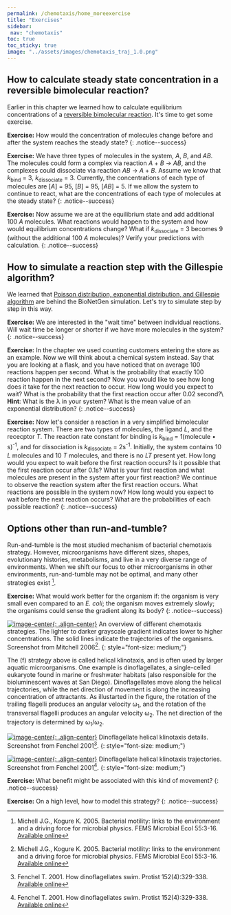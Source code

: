 ```yaml
---
permalink: /chemotaxis/home_moreexercise
title: "Exercises"
sidebar:
 nav: "chemotaxis"
toc: true
toc_sticky: true
image: "../assets/images/chemotaxis_traj_1.0.png"
---
```


## How to calculate steady state concentration in a reversible bimolecular reaction?

Earlier in this chapter we learned how to calculate equilibrium concentrations of a [reversible bimolecular reaction](home_signal). It's time to get some exercise.

**Exercise:** How would the concentration of molecules change before and after the system reaches the steady state?
{: .notice--success}

**Exercise:** We have three types of molecules in the system, *A*, *B*, and *AB*. The molecules could form a complex via reaction *A* + *B* → *AB*, and the complexes could dissociate via reaction *AB* → *A* + *B*. Assume we know that *k*<sub>bind</sub> = 3, *k*<sub>dissociate</sub> = 3. Currently, the concentrations of each type of molecules are [*A*] = 95, [*B*] = 95, [*AB*] = 5. If we allow the system to continue to react, what are the concentrations of each type of molecules at the steady state?
{: .notice--success}

**Exercise:** Now assume we are at the equilibrium state and add additional 100 *A* molecules. What reactions would happen to the system and how would equilibrium concentrations change? What if *k*<sub>dissociate</sub> = 3 becomes 9 (without the additional 100 *A* molecules)? Verify your predictions with calculation.
{: .notice--success}

## How to simulate a reaction step with the Gillespie algorithm?

We learned that [Poisson distribution, exponential distribution, and Gillespie algorithm](home_signalpart2) are behind the BioNetGen simulation. Let's try to simulate step by step in this way.

**Exercise:** We are interested in the "wait time" between individual reactions. Will wait time be longer or shorter if we have more molecules in the system?
{: .notice--success}

**Exercise:** In the chapter we used counting customers entering the store as an example. Now we will think about a chemical system instead. Say that you are looking at a flask, and you have noticed that on average 100 reactions happen per second. What is the probability that exactly 100 reaction happen in the next second? Now you would like to see how long does it take for the next reaction to occur. How long would you expect to wait? What is the probability that the first reaction occur after 0.02 second?\\
 **Hint**: What is the λ in your system? What is the mean value of an exponential distribution?
{: .notice--success}

**Exercise:** Now let's consider a reaction in a very simplified bimolecular reaction system. There are two types of molecules, the ligand *L*, and the rececptor *T*. The reaction rate constant for binding is *k*<sub>bind</sub> = 1(molecule • s)<sup>-1</sup>, and for dissociation is *k*<sub>dissociate</sub> = 2s<sup>-1</sup>. Initially, the system contains 10 *L* molecules and 10 *T* molecules, and there is no *LT* present yet. How long would you expect to wait before the first reaction occurs? Is it possible that the first reaction occur after 0.1s? What is your first reaction and what molecules are present in the system after your first reaction? We continue to observe the reaction system after the first reaction occurs. What reactions are possible in the system now? How long would you expect to wait before the next reaction occurs? What are the probabilities of each possible reaction?
{: .notice--success}

## Options other than run-and-tumble?

Run-and-tumble is the most studied mechanism of bacterial chemotaxis strategy. However, microorganisms have different sizes, shapes, evolutionary histories, metabolisms, and live in a very diverse range of environments. When we shift our focus to other microorganisms in other environments, run-and-tumble may not be optimal, and many other strategies exist [^Mitchell2006].

**Exercise:** What would work better for the organism if: the organism is very small even compared to an *E. coli*; the organism moves extremely slowly; the organisms could sense the gradient along its body?
{: .notice--success}

[![image-center](../assets/images/600px/chemotaxis_exercise_moremodel.png){: .align-center}](../assets/images/chemotaxis_exercise_moremodel.png)
An overview of different chemotaxis strategies. The lighter to darker grayscale gradient indicates lower to higher concentrations. The solid lines indicate the trajectories of the organisms. Screenshot from Mitchell 2006[^Mitchell2006].
{: style="font-size: medium;"}

The (f) strategy above is called helical klinotaxis, and is often used by larger aquatic microorganisms. One example is dinoflagellates, a single-celled eukaryote found in marine or freshwater habitats (also responsible for the bioluminescent waves at San Diego). Dinoflagellates move along the helical trajectories, while the net direction of movement is along the increasing concentration of attractants. As illustarted in the figure, the rotation of the trailing flagelli produces an angular velocity ω<sub>1</sub>, and the rotation of the transversal flagelli produces an angular velocity ω<sub>2</sub>. The net direction of the trajectory is determined by ω<sub>1</sub>/ω<sub>2</sub>.

[![image-center](../assets/images/600px/chemotaxis_exercise_helicalzoom.png){: .align-center}](../assets/images/chemotaxis_exercise_helicalzoom.png)
Dinoflagellate helical klinotaxis details. Screenshot from Fenchel 2001[^Fenchel2001].
{: style="font-size: medium;"}

[![image-center](../assets/images/600px/chemotaxis_exercise_helicaltraj.png){: .align-center}](../assets/images/chemotaxis_exercise_helicaltraj.png)
Dinoflagellate helical klinotaxis trajectories. Screenshot from Fenchel 2001[^Fenchel2001].
{: style="font-size: medium;"}

**Exercise:** What benefit might be associated with this kind of movement?
{: .notice--success}

**Exercise:** On a high level, how to model this strategy?
{: .notice--success}

[^Mitchell2006]: Michell J.G., Kogure K. 2005. Bacterial motility: links to the environment and a driving force for microbial physics. FEMS Microbial Ecol 55:3-16. [Available online](https://academic.oup.com/femsec/article/55/1/3/554107)

[^Fenchel2001]: Fenchel T. 2001. How dinoflagellates swim. Protist 152(4):329-338. [Available online](https://www.sciencedirect.com/science/article/pii/S1434461004700711)
